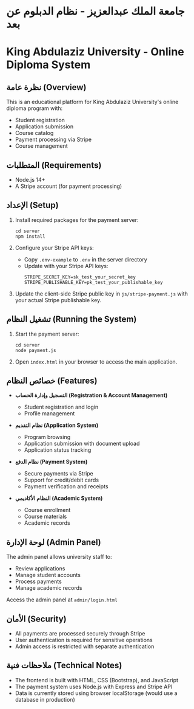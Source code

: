 # جامعة الملك عبدالعزيز - نظام الدبلوم عن بعد
# King Abdulaziz University - Online Diploma System

## نظرة عامة (Overview)

This is an educational platform for King Abdulaziz University's online diploma program with:
- Student registration
- Application submission
- Course catalog
- Payment processing via Stripe
- Course management

## المتطلبات (Requirements)

- Node.js 14+ 
- A Stripe account (for payment processing)

## الإعداد (Setup)

1. Install required packages for the payment server:
   ```
   cd server
   npm install
   ```

2. Configure your Stripe API keys:
   - Copy `.env-example` to `.env` in the server directory
   - Update with your Stripe API keys:
     ```
     STRIPE_SECRET_KEY=sk_test_your_secret_key
     STRIPE_PUBLISHABLE_KEY=pk_test_your_publishable_key
     ```

3. Update the client-side Stripe public key in `js/stripe-payment.js` with your actual Stripe publishable key.

## تشغيل النظام (Running the System)

1. Start the payment server:
   ```
   cd server
   node payment.js
   ```

2. Open `index.html` in your browser to access the main application.

## خصائص النظام (Features)

- **التسجيل وإدارة الحساب (Registration & Account Management)**
  - Student registration and login
  - Profile management

- **نظام التقديم (Application System)**
  - Program browsing
  - Application submission with document upload
  - Application status tracking

- **نظام الدفع (Payment System)**
  - Secure payments via Stripe
  - Support for credit/debit cards
  - Payment verification and receipts

- **النظام الأكاديمي (Academic System)**
  - Course enrollment
  - Course materials
  - Academic records

## لوحة الإدارة (Admin Panel)

The admin panel allows university staff to:
- Review applications
- Manage student accounts
- Process payments
- Manage academic records

Access the admin panel at `admin/login.html`

## الأمان (Security)

- All payments are processed securely through Stripe
- User authentication is required for sensitive operations
- Admin access is restricted with separate authentication

## ملاحظات فنية (Technical Notes)

- The frontend is built with HTML, CSS (Bootstrap), and JavaScript
- The payment system uses Node.js with Express and Stripe API
- Data is currently stored using browser localStorage (would use a database in production)